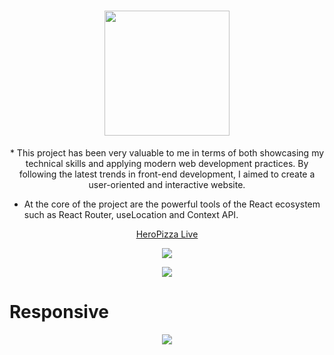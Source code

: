
<h1 align="center">
<img src="https://github.com/MertSolgun/HeroPizza/assets/115940928/14dfa1c3-e2f5-48be-b055-28969b6b8a93" width="200px"> 
</h1>


<p align="center">
* This project has been very valuable to me in terms of both showcasing my technical skills and applying modern web development practices. By following the latest trends in front-end development, I aimed to create a user-oriented and interactive website.

* At the core of the project are the powerful tools of the React ecosystem such as React Router, useLocation and Context API.
  
</p>

<p align="center">
  <a href="https://hero-pizza.vercel.app/" aling="center">
   HeroPizza Live
  </a>
</p>
<p align="center">
<img src="https://github.com/MertSolgun/HeroPizza/assets/115940928/b02d0147-0dbb-4e7e-9156-c148f7b506e0" max-width="100%">
</p>

<p align="center">
<img src="https://github.com/MertSolgun/HeroPizza/assets/115940928/d645c570-2fdf-4846-9ebb-e7d6fb56e393" max-width="100%">
</p>



<h1>Responsive</h1>

<p align="center">
<img src="https://github.com/MertSolgun/HeroPizza/assets/115940928/153d5e6d-2d55-4501-924b-028b749ea9e1" max-width="100%">

